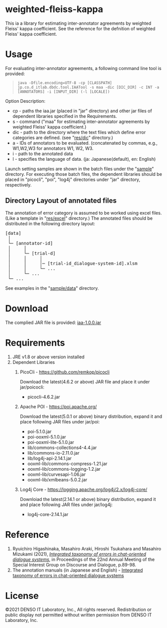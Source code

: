 # weighted-fleiss-kappa
This ia a library for estimating inter-annotator agreements by weighted Fleiss' kappa coefficient. See the reference for the defnition of weighted Fleiss' kappa coefficient.

# Usage
For evaluating inter-annotator agreements, a following command line tool is provided:

>`java -Dfile.encoding=UTF-8 -cp [CLASSPATH] jp.co.d_itlab.dbdc.tool.IAATool -s maa -dic [DIC_DIR] -c INT -a [ANNOTATORS] -i [INPUT_DIR] (-l [LOCALE])`

Option Description:

- cp - paths the iaa.jar (placed in "jar" directory) and other jar files of dependent libraries specified in the Requirements.
- s - command ("maa" for estimating inter-annotator agreements by weighted Fleiss' kappa coefficient.)
- dic - path to the directory where the text files which define error categories are defined. (see "[res/dic](https://github.com/htsukahara/weighted-fleiss-kappa/tree/main/res/dic)" directory.)
- a - IDs of annotators to be evaluated. (concatenated by commas, e.g., W1,W2,W3 for annotators W1, W2, W3.
- i - path to the annotated data
- l - specifies the language of data. (ja: Japanese(default), en: English)

Launch setting samples are shown in the batch files under the "[sample](https://github.com/htsukahara/weighted-fleiss-kappa/tree/main/sample)" directory. For executing those batch files,  the dependent libraries should be placed in "picocli", "poi", "log4j" directories under "jar" directory, respectively.

## Directory Layout of annotated files
The annotation of error category is assumed to be worked using excel files. (Like a template in "[res/excel](https://github.com/htsukahara/weighted-fleiss-kappa/tree/main/res/excel)" directory.) The annotated files should be distributed in the following directory layout:

<pre>
[data]   
 │
 └─ [annotator-id]
 │     │
 │     └─ [trial-d]
 │     │     │
 │     │     │─ [trial-id_dialogue-system-id].xlsm
 │     │     └─ ...
 │     └─ ...
 └─ ...
</pre>

See examples in the "[sample/data](https://github.com/htsukahara/weighted-fleiss-kappa/tree/main/sample/data)" directory.

<!--The template of those excel files is placed in "[res/excel](https://github.com/htsukahara/weighted-fleiss-kappa/tree/main/res/excel)" directory".-->

# Download

The complied JAR file is provided: [iaa-1.0.0.jar](https://github.com/htsukahara/weighted-fleiss-kappa/tree/main/jar)

# Requirements
1. JRE v1.8 or above version installed
1. Dependent Libraries
    1. PicoCli - https://github.com/remkop/picocli
        
        Download the latest(4.6.2 or above) JAR file and place it under jar/poicocli:
        - picocli-4.6.2.jar

    1. Apache POI - https://poi.apache.org/
        
        Download the latest(5.0.1 or above) binary distribution, expand it and place following JAR files under jar/poi:
        - poi-5.1.0.jar
        - poi-ooxml-5.1.0.jar
        - poi-ooxml-lite-5.1.0.jar
        - lib/commons-collections4-4.4.jar
        - lib/commons-io-2.11.0.jar
        - lib/log4j-api-2.14.1.jar
        - ooxml-lib/commons-compress-1.21.jar
        - ooxml-lib/commons-logging-1.2.jar
        - ooxml-lib/curvesapi-1.06.jar
        - ooxml-lib/xmlbeans-5.0.2.jar

    1. Log4j Core - https://logging.apache.org/log4j/2.x/log4j-core/
        
        Downloiad the latest(2.14.1 or above) binary distribution, expand it and place following JAR files under jar/log4j:
        - log4j-core-2.14.1.jar

# Reference
1. Ryuichiro Higashinaka, Masahiro Araki, Hiroshi Tsukahara and Masahiro Mizukami (2021),  [*Integrated taxonomy of errors in chat-oriented dialogue systems*](https://aclanthology.org/2021.sigdial-1.10/), in Proceedings of the 22nd Annual Meeting of the Special Interest Group on Discourse and Dialogue, p.89-98.
1. The annotation manuals (in Japanese and English) - [Integrated taxonomy of errors in chat-oriented dialogue systems](https://github.com/ryuichiro-higashinaka/taxonomy-of-errors)

# License
©2021 DENSO IT Laboratory, Inc., All rights reserved. Redistribution or public display not permitted without written permission from DENSO IT Laboratory, Inc.